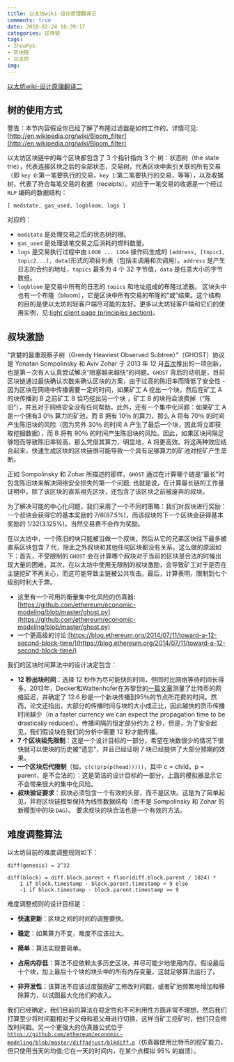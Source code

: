```yaml
---
title: 以太坊wiki-设计原理翻译三
comments: true
date: 2018-02-24 10:39:17
categories: 区块链
tags: 
- ZhouFyk 
- 区块链 
- 以太坊
img:
---
```

[以太坊wiki-设计原理翻译二](https://xingyunbite.github.io/2018/02/09/%E4%BB%A5%E5%A4%AA%E5%9D%8Awiki-%E8%AE%BE%E8%AE%A1%E5%8E%9F%E7%90%86%E7%BF%BB%E8%AF%91%E4%BA%8C/)

## 树的使用方式

警告：本节内容假设你已经了解了布隆过滤器是如何工作的。详情可见:[http://en.wikipedia.org/wiki/Bloom_filter](http://en.wikipedia.org/wiki/Bloom_filter)

以太坊区块链中的每个区块都包含了 3 个指针指向 3 个 树：状态树（the state trie），代表连接区块之后的全部状态，交易树，代表区块中索引关联的所有交易（即 `key 0`:第一笔要执行的交易，`key 1`:第二笔要执行的交易，等等），以及收据树，代表了符合每笔交易的收据（receipts）。对应于一笔交易的收据是一个经过 `RLP` 编码的数据结构：

	[ medstate, gas_used, logbloom, logs ]

对应的：
* `medstate` 是处理交易之后的状态树的根。
* `gas_used` 是处理该笔交易之后消耗的燃料数量。
* `logs` 是交易执行过程中由 `LOG0 ... LOG4` 操作码生成的 `[address, [topic1, topic2...], data]`形式的项目列表（包括主调用和次调用）。`address` 是产生日志的合约的地址，`topics` 最多为 4 个 32 字节值，`data` 是任意大小的字节数组。
* `logbloom` 是交易中所有的日志的 `topics` 和地址组成的布隆过滤器。
	区块头中也有一个布隆（bloom），它是区块中所有交易的布隆的“或”结果。这个结构的目的是使以太坊的轻客户端尽可能的友好。更多以太坊轻客户端和它们的使用实例，见:[light client page (principles section)](https://github.com/ethereum/wiki/wiki/Light-client-protocol#principles)。

## 叔块激励

“贪婪的最重观察子树（Greedy Heaviest Observed Subtree）”（GHOST）协议是 Yonatan Sompolinsky 和 Aviv Zohar 于 2013 年 12 月[首次](http://eprint.iacr.org/2013/881.pdf)推出的一项创新，也是第一次有人认真尝试解决“阻塞越来越快”的问题。`GHOST` 背后的动机是，目前区块链通过最快确认次数来确认区块的方案，由于过高的陈旧率而降低了安全性 - 因为区块在网络中传播需要一定的时间，如果矿工 A 挖出一个块，然后在矿工 A 的块传播到 B 之前矿工 B 恰巧挖出另一个块 ，矿工 B 的块将会浪费掉（“陈旧”），并且对于网络安全没有任何帮助。此外，还有一个集中化问题：如果矿工 A 是一个拥有3 0％ 算力的矿池，而 B 拥有 10％ 的算力，那么 A 将有 70％ 的时间产生陈旧块的风险（因为另外 30％ 的时间 A 产生了最后一个块，因此将立即获取挖掘数据），而 B 将有 90％ 的时间产生陈旧块的风险。因此，如果区块间隔足够短而导致陈旧率较高，那么凭借其算力，明显地，A 将更高效。将这两种效应结合起来，快速生成区块的区块链很可能导致一个具有足够算力的矿池对挖矿产生垄断。

正如 Sompolinsky 和 Zohar 所描述的那样，`GHOST` 通过在计算哪个链是“最长”时包含陈旧块来解决网络安全损失的第一个问题; 也就是说，在计算最长链的工作量证明中，除了该区块的直系祖先区块，还包含了该区块之前被废弃的叔块。

为了解决可能的中心化问题，我们采用了一个不同的策略：我们对叔块进行奖励：一个叔块会获得它的基本奖励的 7/8(87.5%)，而该叔块的下一个区块会获得基本奖励的 1/32(3.125%)。当然交易费不会作为奖励。

在以太坊中，一个陈旧的块只能被当做一个叔块，然后从它的兄弟区块往下最多被直系区块包含 7 代，除此之外叔块和其他任何区块都没有关系。这么做的原因如下：首先，不受限制的 `GHOST` 会在计算哪个叔块对于当前的区块是合法的时候出现大量的困难。其次，在以太坊中使用无限制的叔块激励，会导致矿工对于是否在主链挖矿不再关心，而这可能导致主链被公共攻击。最后，计算表明，限制到七个级别时利大于弊。

* 这里有一个可用的衡量集中化风险的仿真器:[https://github.com/ethereum/economic-modeling/blob/master/ghost.py](https://github.com/ethereum/economic-modeling/blob/master/ghost.py)
* 一个更高级的讨论:[https://blog.ethereum.org/2014/07/11/toward-a-12-second-block-time/](https://blog.ethereum.org/2014/07/11/toward-a-12-second-block-time/)

我们的区块时间算法中的设计决定包含：

* **12 秒出块时间**：选择 12 秒作为尽可能快的时间，但同时比网络等待时间长得多。2013年，Decker和Wattenhofer在苏黎世的[一篇文章](http://www.tik.ee.ethz.ch/file/49318d3f56c1d525aabf7fda78b23fc0/P2P2013_041.pdf)测量了比特币的网络延迟，并确定了 12.6 秒是一个新块传播到95％的节点所花费的时间。然而，论文还指出，大部分的传播时间与块的大小成正比，因此越快的货币传播时间越少（in a faster currency we can expect the propagation time to be drastically reduced）。传播间隔的恒定部分约为 2 秒，但是，为了安全起见，我们假设块在我们的分析中需要 12 秒才能传播。
* **7 个区块祖先限制**：这是一个设计目标的一部分，希望在块数很少的情况下很快就可以使块的历史被“遗忘”，并且已经证明 7 块已经提供了大部分预期的效果。
* **一个区块后代限制**（如，`c(c(p(p(p(head)))))`，其中 c = child，p = parent，是不合法的）：这是简洁的设计目标的一部分，上面的模拟器显示它不会带来很大的集中化风险。
* **叔块验证要求**：叔块必须包含一个有效的头部，而不是区块。这是为了简单起见，并将区块链模型保持为线性数据结构（而不是 Sompolinsky 和 Zohar 的新模型中的块 `DAG`）。 要求叔块的块合法也是一个有效的方法。

## 难度调整算法

以太坊目前的难度调整规则如下：

```
diff(genesis) = 2^32

diff(block) = diff.block.parent + floor(diff.block.parent / 1024) *
	1 if block.timestamp - block.parent.timestamp < 9 else
	-1 if block.timestamp - block.parent.timestamp >= 9
```

难度调整规则的设计目标是：

* **快速更新**：区块之间的时间的调整要快。

* **稳定**：如果算力不变，难度不应该过大。

* **简单**：算法实现要简单。

* **占用内存低**：算法不应依赖太多历史区块，并尽可能少地使用内存。假设最后十个块，加上最后十个块的块头中的所有内存变量，这就足够算法运行了。

* **非开发性**：该算法不应该过度鼓励矿工修改时间戳，或者矿池频繁地增加和移除算力，以试图最大化他们的收入。

我们已经确定，我们目前的算法在稳定性和不可利用性方面非常不理想，然后我们打算至少将时间戳相对于父母和祖父母进行切换，这样当矿工挖矿时，他们只会修改时间戳。另一个更强大的仿真器公式位于[`https://github.com/ethereum/economic-modeling/blob/master/diffadjust/blkdiff.p`](https://github.com/ethereum/economic-modeling/blob/master/diffadjust/blkdiff.py)（仿真器使用比特币的挖矿能力，但只使用当天的均值;它在一天的时间内，在某个点模拟 95% 的崩溃）。
